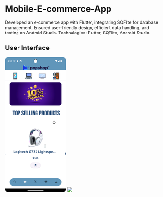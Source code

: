 # Mobile-E-commerce-App
Developed an e-commerce app with Flutter, integrating SQFlite for database management. Ensured user-friendly design, efficient data handling, and testing on Android Studio. Technologies: Flutter, SQFlite, Android Studio.


## User Interface

<p>
  <img src="https://github.com/SajedHamdan09/Mobile-E-commerce-App/blob/main/UI_Images/home1.png" width="200" />
  <img src="UI_Images/home2.jpg" width="200" /> 
</p>

